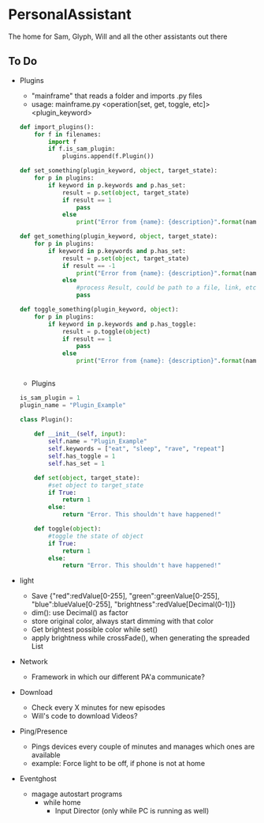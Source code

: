 # PersonalAssistant
The home for Sam, Glyph, Will and all the other assistants out there

## To Do

* Plugins
    - "mainframe" that reads a folder and imports .py files
    - usage: mainframe.py <operation[set, get, toggle, etc]> <plugin_keyword> <data>

    ```python
    def import_plugins():
        for f in filenames:
            import f
            if f.is_sam_plugin:
                plugins.append(f.Plugin())
    
    def set_something(plugin_keyword, object, target_state):
        for p in plugins:
            if keyword in p.keywords and p.has_set:
                result = p.set(object, target_state)
                if result == 1
                    pass
                else
                    print("Error from {name}: {description}".format(name=p.name, description=result))
    
    def get_something(plugin_keyword, object, target_state):
        for p in plugins:
            if keyword in p.keywords and p.has_set:
                result = p.set(object, target_state)
                if result == -1
                    print("Error from {name}: {description}".format(name=p.name, description=result))
                else
                    #process Result, could be path to a file, link, etc
                    pass
    
    def toggle_something(plugin_keyword, object):
        for p in plugins:
            if keyword in p.keywords and p.has_toggle:
                result = p.toggle(object)
                if result == 1
                    pass
                else
                    print("Error from {name}: {description}".format(name=p.name, description=result))
            
    ```
    
    - Plugins

    ```python
    is_sam_plugin = 1
    plugin_name = "Plugin_Example"
    
    class Plugin():
        
        def __init__(self, input):
            self.name = "Plugin_Example"
            self.keywords = ["eat", "sleep", "rave", "repeat"]
            self.has_toggle = 1
            self.has_set = 1
    
        def set(object, target_state):
            #set object to target_state
            if True:
                return 1
            else: 
                return "Error. This shouldn't have happened!"
    
        def toggle(object):
            #toggle the state of object
            if True:
                return 1
            else: 
                return "Error. This shouldn't have happened!"     
    ```


* light
    - Save {"red":redValue[0-255], "green":greenValue[0-255], "blue":blueValue[0-255], "brightness":redValue[Decimal(0-1)]}
    - dim(): use Decimal() as factor 
    - store original color, always start dimming with that color
    - Get brightest possible color while set()
    - apply brightness while crossFade(), when generating the spreaded List

* Network
    - Framework in which our different PA'a communicate?

* Download
    - Check every X minutes for new episodes
    - Will's code to download Videos?

* Ping/Presence
    - Pings devices every couple of minutes and manages which ones are available
    - example: Force light to be off, if phone is not at home

* Eventghost 
    - magage autostart programs
        - while home
            - Input Director (only while PC is running as well)
